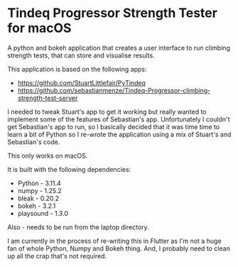# Tindeq Progressor Strength Tester for macOS

A python and bokeh application that creates a user interface to run climbing strength tests, that can store and visualise results.

This application is based on the following apps:

- https://github.com/StuartLittlefair/PyTindeq
- https://github.com/sebastianmenze/Tindeq-Progressor-climbing-strength-test-server

 I needed to tweak Stuart's app to get it working but really wanted to implement some of the features of Sebastian's app. Unfortunately I couldn't get Sebastian's app to run, so I basically decided that it was time time to learn a bit of Python so I re-wrote the application using a mix of Stuart's and Sebastian's code.
 
 This only works on macOS. 
 
 It is built with the following dependencies:
- Python - 3.11.4
- numpy - 1.25.2
- bleak - 0.20.2
- bokeh - 3.2.1
- playsound - 1.3.0

Also - needs to be run from the laptop directory.
  
I am currently in the process of re-writing this in Flutter as I'm not a huge fan of whole Python, Numpy and Bokeh thing. And, I probably need to clean up all the crap that's not required.
